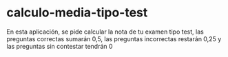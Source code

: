# calculo-media-tipo-test
En esta aplicación, se pide calcular la nota de tu examen tipo test, las preguntas correctas sumarán 0,5, las preguntas incorrectas restarán 0,25 y las preguntas sin contestar tendrán 0
